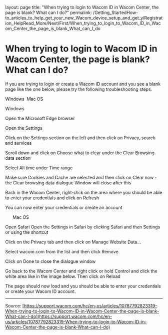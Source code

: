 layout: page
title: "When trying to login to Wacom ID in Wacom Center, the page is blank? What can I do?"
permalink: /Getting_StartedHow-to_articles_to_help_get_your_new_Wacom_device_setup_and_get_y/Registration_HelpRead_More/Next/First/When_trying_to_login_to_Wacom_ID_in_Wacom_Center_the_page_is_blank_What_can_I_do

# When trying to login to Wacom ID in Wacom Center, the page is blank? What can I do?

If you are trying to login or create a Wacom ID account and you see a blank page like the one below, please try the following troubleshooting steps. 




Windows 
Mac OS

Windows 

Open the Microsoft Edge browser



Open the Settings



Click on the Settings section on the left and then click on Privacy, search and services



Scroll down and click on Choose what to clear under the Clear Browsing data section



Select All time under Time range



Make sure Cookies and Cache are selected and then click on Clear now - the Clear browsing data dialogue Window will close after this



Back in the Wacom Center, right-click on the area where you should be able to enter your credentials and click on Refresh


You can now enter your credentials or create an account




 
 
 
Mac OS

Open Safari
Open the Settings in Safari by clicking Safari and then Settings or using the shortcut

Click on the Privacy tab and then click on Manage Website Data...

Select wacom.com from the list and then click Remove

Click on Done to close the dialogue window



Go back to the Wacom Center and right click or hold Control and click the white area like in the image below. Then click on Reload

The page should now load and you should be able to enter your credentials or create your Wacom ID account.

---
Source: [https://support.wacom.com/hc/en-us/articles/10787792823319-When-trying-to-login-to-Wacom-ID-in-Wacom-Center-the-page-is-blank-What-can-I-do](https://support.wacom.com/hc/en-us/articles/10787792823319-When-trying-to-login-to-Wacom-ID-in-Wacom-Center-the-page-is-blank-What-can-I-do)
